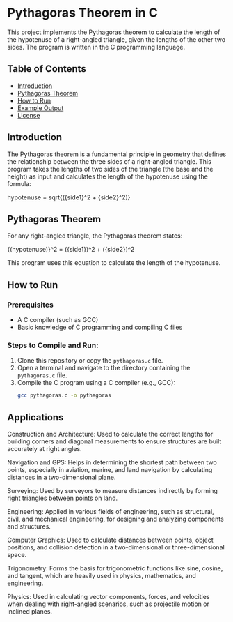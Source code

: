 # Pythagoras Theorem in C

This project implements the Pythagoras theorem to calculate the length of the hypotenuse of a right-angled triangle, given the lengths of the other two sides. The program is written in the C programming language.

## Table of Contents
- [Introduction](#introduction)
- [Pythagoras Theorem](#pythagoras-theorem)
- [How to Run](#how-to-run)
- [Example Output](#example-output)
- [License](#license)

## Introduction

The Pythagoras theorem is a fundamental principle in geometry that defines the relationship between the three sides of a right-angled triangle. This program takes the lengths of two sides of the triangle (the base and the height) as input and calculates the length of the hypotenuse using the formula:

hypotenuse = sqrt{({side1}^2 + {side2}^2)}


## Pythagoras Theorem

For any right-angled triangle, the Pythagoras theorem states:

{(hypotenuse)}^2 = ({side1})^2 + ({side2})^2


This program uses this equation to calculate the length of the hypotenuse.

## How to Run

### Prerequisites

- A C compiler (such as GCC)
- Basic knowledge of C programming and compiling C files

### Steps to Compile and Run:

1. Clone this repository or copy the `pythagoras.c` file.
2. Open a terminal and navigate to the directory containing the `pythagoras.c` file.
3. Compile the C program using a C compiler (e.g., GCC):
   ```bash
   gcc pythagoras.c -o pythagoras


## Applications
Construction and Architecture: Used to calculate the correct lengths for building corners and diagonal measurements to ensure structures are built accurately at right angles.

Navigation and GPS: Helps in determining the shortest path between two points, especially in aviation, marine, and land navigation by calculating distances in a two-dimensional plane.

Surveying: Used by surveyors to measure distances indirectly by forming right triangles between points on land.

Engineering: Applied in various fields of engineering, such as structural, civil, and mechanical engineering, for designing and analyzing components and structures.

Computer Graphics: Used to calculate distances between points, object positions, and collision detection in a two-dimensional or three-dimensional space.

Trigonometry: Forms the basis for trigonometric functions like sine, cosine, and tangent, which are heavily used in physics, mathematics, and engineering.

Physics: Used in calculating vector components, forces, and velocities when dealing with right-angled scenarios, such as projectile motion or inclined planes.
